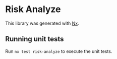 # Risk Analyze

This library was generated with [Nx](https://nx.dev).

## Running unit tests

Run `nx test risk-analyze` to execute the unit tests.
